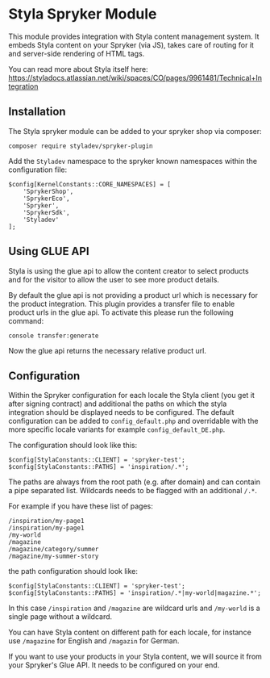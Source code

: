 # Styla Spryker Module

This module provides integration with Styla content management system. It embeds Styla content on your Spryker (via JS), takes care of routing for it and server-side rendering of HTML tags. 

You can read more about Styla itself here: https://styladocs.atlassian.net/wiki/spaces/CO/pages/9961481/Technical+Integration

## Installation

The Styla spryker module can be added to your spryker shop via composer:

```
composer require styladev/spryker-plugin
```

Add the `Styladev` namespace to the spryker known namespaces within the configuration file:

```
$config[KernelConstants::CORE_NAMESPACES] = [
    'SprykerShop',
    'SprykerEco',
    'Spryker',
    'SprykerSdk',
    'Styladev'
];
```

## Using GLUE API

Styla is using the glue api to allow the content creator to select products and for the visitor to allow the user to see more product details. 

By default the glue api is not providing a product url which is necessary for the product integration. This plugin provides a transfer file to enable product urls in the glue api. To activate this please run the following command:

```
console transfer:generate
```

Now the glue api returns the necessary relative product url.

## Configuration

Within the Spryker configuration for each locale the Styla client (you get it after signing contract) and additional the paths on which the styla integration should be displayed needs to be configured. The default configuration can be added to `config_default.php` and overridable with the more specific locale variants for example `config_default_DE.php`. 

The configuration should look like this:

```
$config[StylaConstants::CLIENT] = 'spryker-test';
$config[StylaConstants::PATHS] = 'inspiration/.*';
```

The paths are always from the root path (e.g. after domain) and can contain a pipe separated list. Wildcards needs to be flagged with an additional `/.*`.

For example if you have these list of pages:

```
/inspiration/my-page1
/inspiration/my-page1
/my-world
/magazine
/magazine/category/summer
/magazine/my-summer-story
```

the path configuration should look like:

```
$config[StylaConstants::CLIENT] = 'spryker-test';
$config[StylaConstants::PATHS] = 'inspiration/.*|my-world|magazine.*';
```

In this case `/inspiration` and `/magazine` are wildcard urls and `/my-world` is a single page without a wildcard.

You can have Styla content on different path for each locale, for instance use `/magazine` for English and `/magazin` for German. 

If you want to use your products in your Styla content, we will source it from your Spryker's Glue API. It needs to be configured on your end. 
